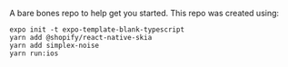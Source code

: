 A bare bones repo to help get you started. This repo was created using:

```
expo init -t expo-template-blank-typescript
yarn add @shopify/react-native-skia
yarn add simplex-noise
yarn run:ios
```
